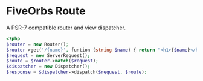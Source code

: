FiveOrbs Route
===========

A PSR-7 compatible router and view dispatcher.

```php
<?php
$router = new Router();
$router->get('/{name}', funtion (string $name) { return "<h1>{$name}</h1>"; });
$request = new ServerRequest();
$route = $router->match($request);
$dispatcher = new Dispatcher();
$response = $dispatcher->dispatch($request, $route);
```